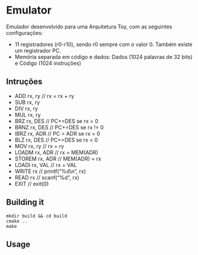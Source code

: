 # Emulator

Emulador desenvolvido para uma Arquitetura Toy, com as seguintes configurações:


* 11 registradores (r0-r10), sendo r0 sempre com o valor 0. Também existe um registrador PC.
* Memória separada em código e dados: Dados (1024 palavras de 32 bits) e Código (1024 instruções)

## Intruções

* ADD rx, ry        // rx = rx + ry
* SUB rx, ry
* DIV rx, ry
* MUL rx, ry
* BRZ rx, DES       // PC+=DES se rx = 0
* BRNZ rx, DES      // PC+=DES se rx != 0
* IBRZ rx, ADR      // PC = ADR se rx = 0
* BLZ rx, DES       // PC+=DES se rx < 0
* MOV rx, ry        // rx = ry
* LOADM rx, ADR     // rx = MEM(ADR)
* STOREM rx, ADR    // MEM(ADR) = rx
* LOADI rx, VAL     // rx = VAL
* WRITE rx          // printf(“%d\n”, rx)
* READ rx           // scanf(“%d”, rx)
* EXIT              // exit(0)

## Building it

```
mkdir build && cd build
cmake ..
make
```

## Usage
